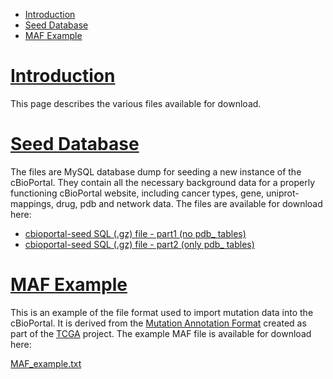 * [Introduction](#introduction)
* [Seed Database](#seed-database)
* [MAF Example](#maf-example)

# [Introduction](introduction)

This page describes the various files available for download.

# [Seed Database](seed-database)

The files are MySQL database dump for seeding a new instance of the cBioPortal.  They contain all the necessary background data for a properly functioning cBioPortal website, including cancer types, gene, uniprot-mappings, drug, pdb and network data.  The files are available for download here:

- [cbioportal-seed SQL (.gz) file - part1 (no pdb_ tables)](https://storage.googleapis.com/cbiostorage-1/seedDB/v1/cbioportal-seed_no-pdb_hg19.sql.gz)
- [cbioportal-seed SQL (.gz) file - part2 (only pdb_ tables)](https://storage.googleapis.com/cbiostorage-1/seedDB/v1/cbioportal-seed_only-pdb.sql.gz)

# [MAF Example](maf-example)

This is an example of the file format used to import mutation data into the cBioPortal.  It is derived from the [Mutation Annotation Format](https://wiki.nci.nih.gov/display/TCGA/Mutation+Annotation+Format+%28MAF%29+Specification) created as part of the [TCGA](https://wiki.nci.nih.gov/display/TCGA/TCGA+Home) project.  The example MAF file is available for download here:

[MAF_example.txt](http://cbio.mskcc.org/cancergenomics/public-portal/downloads/MAF_example.txt)
